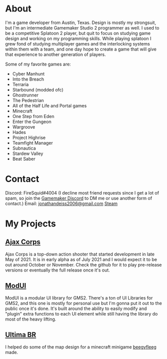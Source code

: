 # About
I'm a game developer from Austin, Texas. Design is mostly my strongsuit, but I'm an intermediate Gamemaker Studio 2 programmer as well. I used to be a competitive Splatoon 2 player, but quit to focus on studying game design and working on my programming skills. While playing splatoon I grew fond of studying multiplayer games and the interlocking systems within them with a team, and one day hope to create a game that will give that experience to another generation of players.  
  
 Some of my favorite games are:  
 - Cyber Manhunt
 - Into the Breach
 - Terraria
 - Starbound (modded ofc)
 - Ghostrunner
 - The Pedestrian
 - All of the Half Life and Portal games
 - Minecraft
 - One Step from Eden
 - Enter the Gungeon
 - Wargroove
 - Hades
 - Project Highrise
 - Teamfight Manager
 - Subnautica
 - Stardew Valley
 - Beat Saber
  
# Contact
Discord: FireSquid#4004 (I decline most friend requests since I get a lot of spam, so join the [Gamemaker Discord](https://discord.gg/gamemaker) to DM me or use another form of contact.)
Email: jonathandeiss2006@gmail.com
[Steam](https://steamcommunity.com/id/firesquid/)
  
# My Projects
## [Ajax Corps](https://github.com/FireSquid6/ajax_corps)
Ajax Corps is a top-down action shooter that started development in late May of 2021. It is in early alpha as of July 2021 and I would expect it to be out around October or November. Check the github for it to play pre-release versions or eventually the full release once it's out.
  
## [ModUI](https://github.com/FireSquid6/modui)
ModUI is a modular UI library for GMS2. There's a ton of UI Libraries for GMS2, and this one is mostly for personal use but I'm gonna put it out to the public once it's done. It's built around the ability to easily modify and "plugin" extra functions to each UI element while still having the library do most of the heavy lifting.  
  
 ## [Ultima BR](https://github.com/beegyfleeg/ultima)
 I helped do some of the map design for a minecraft minigame [beegyfleeg](https://github.com/beegyfleeg) made.  

